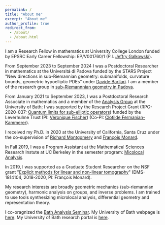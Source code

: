 ```yaml
---
permalink: /
title: "About me"
excerpt: "About me"
author_profile: true
redirect_from: 
  - /about/
  - /about.html
---
```

I am a Research Fellow in mathematics at University College London funded by  EPSRC Early Career Fellowship: EP/V001760/1 (P.I. [Jeffry Galkowski](https://www.ucl.ac.uk/~ucahalk/)). 

From September 2023 to September 2024 I was a  Postdoctoral Researcher in mathematics at the Universitá di Padova funded by the STARS Project "New
directions in sub-Riemannian geometry: submanifolds, curvature bounds,
geometric hypoelliptic PDEs" under [Davide Barilari](https://www.math.unipd.it/~barilari/). I am a member of the research group in [sub-Riemannnian geometry in Padova](https://www.math.unipd.it/~barilari/SRGPD.html).  
     
From January 2021 to September 2023, I  was a Postdoctoral Research Associate in mathematics and a member of the [Analysis Group](https://www.bath.ac.uk/teams/analysis-members/)  at the University of Bath; I was  supported  by the Research Project Grant (RPG-2020-037: [Quantum limits for sub-elliptic operators](https://people.bath.ac.uk/vcmf20/SubEllip.html)) funded by the Leverhulme Trust (PI:  [Véronique Fischer](https://people.bath.ac.uk/vcmf20/)) (Co-PI: [Clotilde Fermanian-Kammerer](https://perso.math.u-pem.fr/fermanian.clotilde/)).   <br/> 

I received my Ph.D. in 2020 at the University of California, Santa Cruz under the co-supervision of [Richard Montgomery](https://people.ucsc.edu/~rmont/) and [François Monard](https://people.ucsc.edu/~fmonard/). <br/>

In Fall 2019, I was a Program Assistant at the Mathematical Sciences Research Instute at  UC Berkeley in the semester program: [Micolocal Analysis](https://www.msri.org/programs/315). <br/>

In  2019, I was supported as a Graduate Student Researcher on the NSF grant "[Explicit methods for linear and non-linear tomography](https://www.nsf.gov/awardsearch/showAward?AWD_ID=1814104)" (DMS-1814104, 2018-2020, PI: François Monard).

My research interests are broadly  geometric mechanics (sub-riemannian geometry), harmonic analysis on groups, and inverse problems. I am trained to use tools synthesizing microlocal analysis, differential geometry  and representation theory.  

I co-oragnized the [Bath Analysis Seminar](https://bath-analysis.github.io/).
 My University of Bath webpage is [here](http://people.bath.ac.uk/spf34). My University of Bath research portal is [here](https://researchportal.bath.ac.uk/en/persons/steven-flynn).
